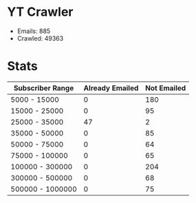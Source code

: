 # YT Crawler
- Emails: 885
- Crawled: 49363

# Stats
| Subscriber Range  | Already Emailed | Not Emailed |
|-------|-------|-------|
| 5000 - 15000 | 0 | 180 |
| 15000 - 25000 | 0 | 95 |
| 25000 - 35000 | 47 | 2 |
| 35000 - 50000 | 0 | 85 |
| 50000 - 75000 | 0 | 64 |
| 75000 - 100000 | 0 | 65 |
| 100000 - 300000 | 0 | 204 |
| 300000 - 500000 | 0 | 68 |
| 500000 - 1000000 | 0 | 75 |
